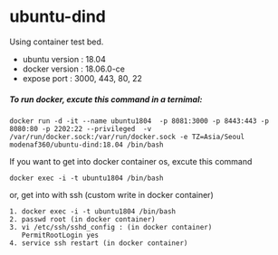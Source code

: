 # ubuntu-dind
Using container test bed.
- ubuntu version : 18.04
- docker version : 18.06.0-ce
- expose port : 3000, 443, 80, 22 


##### To run docker, excute this command in a ternimal:
```console
docker run -d -it --name ubuntu1804  -p 8081:3000 -p 8443:443 -p 8080:80 -p 2202:22 --privileged  -v /var/run/docker.sock:/var/run/docker.sock -e TZ=Asia/Seoul modenaf360/ubuntu-dind:18.04 /bin/bash
```

If you want to get into docker container os, excute this command
```console
docker exec -i -t ubuntu1804 /bin/bash
```

or, get into with ssh (custom write in docker container)

```console
1. docker exec -i -t ubuntu1804 /bin/bash
2. passwd root (in docker container)
3. vi /etc/ssh/sshd_config : (in docker container)
   PermitRootLogin yes
4. service ssh restart (in docker container)
```
 
